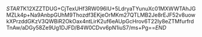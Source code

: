 $START$K12XZZTDUG+CjTexUHf3RW096lU+5LdryaTYunuXc01MXWWTAhJGMZLk4p+Na9AnbpGUhM9Thozdf3EKjeOrMKm27QTLMB2Je8rEJF52v8uowkXPrzddGKzV3QWBiR2OkOax4ntLirK2uf6eAUpGcHrov6T22Iy8eZTMfurfrdTnAw/aDGy58Ze9Ug1DJFD/B4W0CDvv6pN1iuS7/ms+Pg==$END$